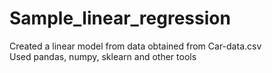 # Sample_linear_regression

Created a linear model from data obtained from Car-data.csv \
Used pandas, numpy, sklearn and other tools
